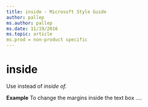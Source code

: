 ```yaml
---
title: inside - Microsoft Style Guide
author: pallep
ms.author: pallep
ms.date: 11/19/2016
ms.topic: article
ms.prod = non-product specific
---
```


# inside

Use instead of *inside of.*

**Example** To change the margins inside the text box ....
